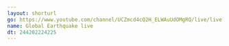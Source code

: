 ```yaml
---
layout: shorturl
go: https://www.youtube.com/channel/UCZmcd4cQ2H_ELWAuUdOMgRQ/live/live
name: Global Earthquake live
dt: 244202224225
---
```


